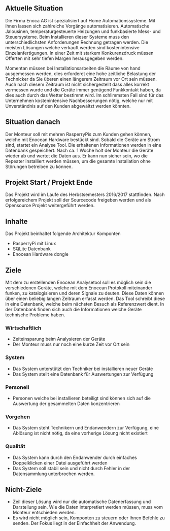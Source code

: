 ## Aktuelle Situation

Die Firma Enoca AG ist spezialisiert auf Home Automationssysteme. Mit ihnen lassen sich zahlreiche Vorgänge automatisieren.
Automatische Jalousinen, temperaturgesteuerte Heizungen und funkbasierte Mess- und Steuersysteme.
Beim Installieren dieser Systeme muss den unterschiedlichsten Anforderungen Rechnung getragen werden.
Die meisten Lösungen welche verkauft werden sind kostenintensive Einzelanfertigungen.
In einer Zeit mit starkem Konkurenzdruck müssen Offerten mit sehr tiefen Margen herausgegeben werden.

Momentan müssen bei Installationsarbeiten die Räume von hand ausgemessen werden, dies erforderet eine hohe zeitliche Belastung der Technicker da Sie überen einen längerem Zeitraum vor Ort sein müssen.
Auch nach diesem Zeitraum ist nicht sichergestellt dass alles korrekt vermessen wurde und die Geräte immer genügend Funkkontakt haben, da dies auch durch das Wetter bestimmt wird.
Im schlimmsten Fall sind für das Unternehmen kostenintensive Nachbesserungen nötig, welche nur mit Unverständnis auf den Kunden abgewältzt werden könnten.

## Situation danach
Der Monteur soll mit mehren RasperryPis zum Kunden gehen können, welche mit Enocean Hardware bestückt sind. Sobald die Geräte am Strom sind, startet ein Analyse Tool.
Die erhaltenen Informationen werden in eine Datenbank gespeichert. Nach ca. 1 Woche holt der Monteur die Geräte wieder ab und wertet die Daten aus. Er kann nun sicher sein, wo die Repeater installiert werden müssen, um die gesamte Installation ohne Störungen betreiben zu können.


## Projekt Start / Projekt Ende
Das Projekt wird im Laufe des Herbstsemesters 2016/2017 stattfinden. Nach erfolgereichem Projekt soll der Sourcecode freigeben werden und als Opensource Projekt weitergeführt werden.

## Inhalte

Das Projekt beinhaltet folgende Architektur Komponten
- RasperryPi mit Linux
- SQLite Datenbank
- Enocean Hardware dongle


## Ziele

Mit dem zu erstellenden Enocean Analysetool soll es möglich sein die verschiedenen Geräte, welche mit dem Enocean Protokoll miteinander funken, zu katalogisieren und deren Signale zu deuten. Diese Daten können über einen beliebig langen Zeitraum erfasst werden. Das Tool schreibt diese in eine Datenbank, welche beim nächsten Besuch als Referenzwert dient.
In der Datenbank finden sich auch die Informationen welche Geräte technische Probleme haben.

### Wirtschaftlich
- Zeiteinsparung beim Analysieren der Geräte
- Der Monteur muss nur noch eine kurze Zeit vor Ort sein

### System
- Das System unterstützt den Techniker bei installieren neuer Geräte
- Das System stellt eine Datenbank für Auswertungen zur Verfügung

### Personell
- Personen welche bei installieren beteiligt sind können sich auf die Auswertung der gesammelten Daten konzentrieren

### Vorgehen
- Das System steht Technikern und Endanwendern zur Verfügung, eine Ablösung ist nicht nötig, da eine vorherige Lösung nicht existiert

### Qualität
- Das System kann durch den Endanwender durch einfaches Doppelklicken einer Datei ausgeführt werden
- Das System soll stabil sein und nicht durch Fehler in der Datensammlung unterbrochen werden.


## Nicht-Ziele

- Zeil dieser Lösung wird nur die automatische Datenerfassung und Darstellung sein. Wie die Daten interpretiert werden müssen, muss vom Monteur entschieden werden.
- Es wird nicht möglich sein, Komponten zu steuern oder Ihnen Befehle zu senden. Der Fokus liegt in der Einfachheit der Anwendung.
